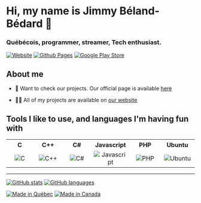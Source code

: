 # Hi, my name is **Jimmy Béland-Bédard** 👋
### Québécois, programmer, streamer, Tech enthusiast.
[![Website](https://img.shields.io/website?url=https%3A%2F%2Fwww.noxgamingqc.ca&style=for-the-badge&labelColor=333333)](https://www.noxgamingqc.ca)
[![Github Pages](https://img.shields.io/website?url=https%3A%2F%2Fgithub.jimmybedard.ca&style=for-the-badge&labelColor=333333&logo=github&logoColor=white&label=GitHub%20Pages)](https://github.jimmybedard.ca)
[![Google Play Store](https://img.shields.io/badge/Google%20Play%20Store-414141?style=for-the-badge&logo=google-play&&link=https%3A%2F%2Fplay.google.com%2Fstore%2Fapps%2Fdev%3Fid%3D5595986730731726399&logoColor=%23ffffff)](https://play.google.com/store/apps/dev?id=5595986730731726399)

## About me

- 🔭 Want to check our projects. Our official page is available [here](https://github.noxgamingqc.ca)

- 👨‍💻 All of my projects are available on [our website](https://www.jimmybedard.ca/en-ca/about_us/projects)


## Tools I like to use, and languages I'm having fun with
<table>
  <tr>
    <th>C</th>
    <th>C++</th>
    <th>C#</th>
    <th>Javascript</th>
    <th>PHP</th>
    <th>Ubuntu</th>
  </tr>
  <tr>
    <td align="center" width="96">
        <img src="https://upload.wikimedia.org/wikipedia/commons/1/19/C_Logo.png" alt="C">
    </td>
    <td align="center" width="96">
        <img src="https://upload.wikimedia.org/wikipedia/commons/thumb/1/18/ISO_C%2B%2B_Logo.svg/1822px-ISO_C%2B%2B_Logo.svg.png" alt="C++">
    </td>
    <td align="center" width="96">
        <img src="https://upload.wikimedia.org/wikipedia/commons/b/bd/Logo_C_sharp.svg" alt="C#">
    </td>
    <td align="center" width="96">
        <img src="https://upload.wikimedia.org/wikipedia/commons/thumb/9/99/Unofficial_JavaScript_logo_2.svg/2048px-Unofficial_JavaScript_logo_2.svg.png" alt="Javascript">
    </td>
    <td align="center" width="96">
        <img src="https://www.php.net/images/logos/new-php-logo.svg" alt="PHP">
    </td>
    <td align="center" width="96">
        <img src="https://upload.wikimedia.org/wikipedia/commons/thumb/7/7b/Ubuntu-logo-no-wordmark-solid-o-2022.svg/2127px-Ubuntu-logo-no-wordmark-solid-o-2022.svg.png" alt="Ubuntu">
    </td>
  </tr>
</table>

<hr />

[![GitHub stats](https://github-readme-stats.vercel.app/api?username=noxgamingqc&show_icons=true&theme=dracula&include_all_commits=true&count_private=true)](#)
[![GitHub languages](https://github-readme-stats.vercel.app/api/top-langs/?username=noxgamingqc&layout=compact&langs_count=7&theme=dracula)](#)


[![Made in Québec](https://img.shields.io/badge/%E2%9A%9C-Made%20in%20Qu%C3%A9bec-informational?logo=&style=flat-square&logoColor=ffffff&color=003DA5&labelColor=a9c9ff)](# "Made in Quebec")
[![Made in Canada](https://img.shields.io/badge/🍁-Made%20in%20Canada-informational?logo=&style=flat-square&logoColor=ffffff&color=d80621&labelColor=fdb9c2)](# "Made in Canada")
